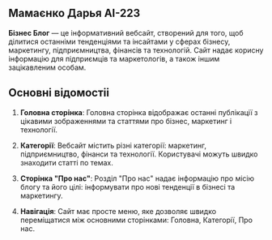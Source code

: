 ## Мамаєнко Дарья АІ-223
**Бізнес Блог** — це інформативний вебсайт, створений для того, щоб ділитися останніми тенденціями та інсайтами у сферах бізнесу, маркетингу, підприємництва, фінансів та технологій. Сайт надає корисну інформацію для підприємців та маркетологів, а також іншим зацікавленим особам.

## Основні відомостіі
1. **Головна сторінка**: Головна сторінка відображає останні публікації з цікавими зображеннями та статтями про бізнес, маркетинг і технології.
   
2. **Категорії**: Вебсайт містить різні категорії: маркетинг, підприємництво, фінанси та технології. Користувачі можуть швидко знаходити статті по темах.

3. **Сторінка "Про нас"**: Розділ "Про нас" надає інформацію про місію блогу та його цілі: інформувати про нові тенденції в бізнесі та маркетингу.

4. **Навігація**: Сайт має просте меню, яке дозволяє швидко переміщатися між основними сторінками: Головна, Категорії, Про нас.
